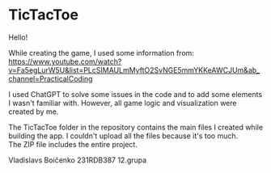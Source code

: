 # TicTacToe

Hello!  

While creating the game, I used some information from:  
https://www.youtube.com/watch?v=Fa5egLurW5U&list=PLcSIMAULmMyftO2SvNGE5mmYKKeAWCJUm&ab_channel=PracticalCoding

I used ChatGPT to solve some issues in the code and to add some elements I wasn't familiar with. However, all game logic and visualization were created by me.

The TicTacToe folder in the repository contains the main files I created while building the app. I couldn't upload all the files because it's too much.  
The ZIP file includes the entire project.

Vladislavs Boičenko 231RDB387 12.grupa

